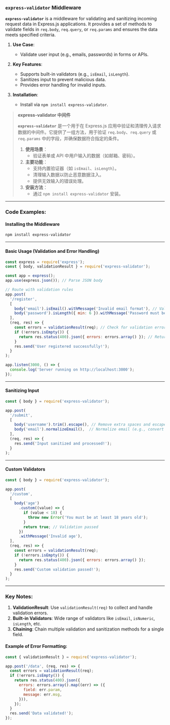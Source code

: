 ### `express-validator` Middleware  

**`express-validator`** is a middleware for validating and sanitizing incoming request data in Express.js applications. It provides a set of methods to validate fields in `req.body`, `req.query`, or `req.params` and ensures the data meets specified criteria.  

1. **Use Case**:  
   - Validate user input (e.g., emails, passwords) in forms or APIs.  

2. **Key Features**:  
   - Supports built-in validators (e.g., `isEmail`, `isLength`).  
   - Sanitizes input to prevent malicious data.  
   - Provides error handling for invalid inputs.  

3. **Installation**:  
   - Install via `npm install express-validator`.  

> **express-validator 中间件**  
>
> <audio src="C:\Users\10691\Downloads\`express-valida.mp3"></audio>
>
> **`express-validator`** 是一个用于在 Express.js 应用中验证和清理传入请求数据的中间件。它提供了一组方法，用于验证 `req.body`、`req.query` 或 `req.params` 中的字段，并确保数据符合指定的条件。  
>
> 1. **使用场景**：  
>    - 验证表单或 API 中用户输入的数据（如邮箱、密码）。  
> 2. **主要功能**：  
>    - 支持内置验证器（如 `isEmail`、`isLength`）。  
>    - 清理输入数据以防止恶意数据注入。  
>    - 提供无效输入的错误处理。  
> 3. **安装方法**：  
>    - 通过 `npm install express-validator` 安装。  

---

### Code Examples:

#### **Installing the Middleware**
```bash
npm install express-validator
```

---

#### **Basic Usage (Validation and Error Handling)**

<audio src="C:\Users\10691\Downloads\这段代码使用 `express.mp3"></audio>

```javascript
const express = require('express');
const { body, validationResult } = require('express-validator');

const app = express();
app.use(express.json()); // Parse JSON body

// Route with validation rules
app.post(
  '/register',
  [
    body('email').isEmail().withMessage('Invalid email format'), // Validate email
    body('password').isLength({ min: 6 }).withMessage('Password must be at least 6 characters long'), // Validate password
  ],
  (req, res) => {
    const errors = validationResult(req); // Check for validation errors
    if (!errors.isEmpty()) {
      return res.status(400).json({ errors: errors.array() }); // Return errors if validation fails
    }
    res.send('User registered successfully!');
  }
);

app.listen(3000, () => {
  console.log('Server running on http://localhost:3000');
});
```

---

#### **Sanitizing Input**

<audio src="C:\Users\10691\Downloads\这段代码使用 `express (1).mp3"></audio>

```javascript
const { body } = require('express-validator');

app.post(
  '/submit',
  [
    body('username').trim().escape(), // Remove extra spaces and escape special characters
    body('email').normalizeEmail(),  // Normalize email (e.g., convert to lowercase)
  ],
  (req, res) => {
    res.send('Input sanitized and processed!');
  }
);
```

---

#### **Custom Validators**

<audio src="C:\Users\10691\Downloads\这段代码使用 `express (2).mp3"></audio>

```javascript
const { body } = require('express-validator');

app.post(
  '/custom',
  [
    body('age')
      .custom((value) => {
        if (value < 18) {
          throw new Error('You must be at least 18 years old');
        }
        return true; // Validation passed
      })
      .withMessage('Invalid age'),
  ],
  (req, res) => {
    const errors = validationResult(req);
    if (!errors.isEmpty()) {
      return res.status(400).json({ errors: errors.array() });
    }
    res.send('Custom validation passed!');
  }
);
```

---

### Key Notes:  
1. **ValidationResult**: Use `validationResult(req)` to collect and handle validation errors.  
2. **Built-in Validators**: Wide range of validators like `isEmail`, `isNumeric`, `isLength`, etc.  
3. **Chaining**: Chain multiple validation and sanitization methods for a single field.  

#### Example of Error Formatting:

<audio src="C:\Users\10691\Downloads\这段代码展示了如何使用 `ex (1).mp3"></audio>

```javascript
const { validationResult } = require('express-validator');

app.post('/data', (req, res) => {
  const errors = validationResult(req);
  if (!errors.isEmpty()) {
    return res.status(400).json({
      errors: errors.array().map((err) => ({
        field: err.param,
        message: err.msg,
      })),
    });
  }
  res.send('Data validated!');
});
```